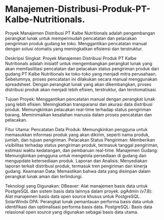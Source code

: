 # Manajemen-Distribusi-Produk-PT-Kalbe-Nutritionals.
Proyek Manajemen Distribusi PT Kalbe Nutritionals adalah pengembangan perangkat lunak untuk mempermudah pencatatan dan pelacakan pengiriman produk gudang ke toko. Menggantikan pencatatan manual dengan solusi otomatis yang meningkatkan efisiensi dan terstruktur.

Deskripsi Singkat:
Proyek Manajemen Distribusi Produk PT Kalbe Nutritionals adalah inisiatif untuk mengembangkan perangkat lunak yang akan memfasilitasi pencatatan dan pelacakan status pengiriman produk dari gudang PT Kalbe Nutritionals ke toko-toko yang menjadi mitra perusahaan. Sebelumnya, proses pencatatan ini dilakukan secara manual menggunakan spreadsheet. Dengan perangkat lunak yang akan dikembangkan, proses distribusi produk akan menjadi lebih efisien, terstruktur, dan terotomatisasi.

Tujuan Proyek:
Menggantikan pencatatan manual dengan perangkat lunak yang lebih efisien.
Meningkatkan transparansi dan akurasi data distribusi produk.
Memungkinkan pelacakan real-time terhadap status pengiriman barang.
Meminimalkan kesalahan manusia dalam proses pencatatan dan pelacakan.

Fitur Utama:
Pencatatan Data Produk: Memungkinkan pengguna untuk memasukkan informasi produk yang akan dikirim, seperti nama produk, jumlah, dan tujuan pengiriman.
Pelacakan Status Pengiriman: Memberikan visibilitas terhadap status pengiriman produk, termasuk tanggal pengiriman, estimasi waktu kedatangan, dan pembaruan real-time.
Manajemen Gudang: Memungkinkan pengguna untuk mengelola persediaan di gudang dan mengupdate ketersediaan produk.
Laporan dan Analisis: Menyediakan laporan terkait distribusi produk, termasuk tren pengiriman dan kinerja gudang.
Keamanan Data: Memastikan bahwa data yang disimpan dalam perangkat lunak aman dan terlindungi.

Teknologi yang Digunakan:
DBeaver: Alat manajemen basis data untuk PostgreSQL dan sistem basis data lainnya dalam proyek.
pgAdmin (v7.8): Alat manajemen basis data open source khusus untuk PostgreSQL.
SolarWinds DPA: Perangkat lunak pemantauan performa basis data untuk identifikasi dan optimalisasi performa basis data.
PostgreSQL: Basis data relasional open source yang digunakan sebagai basis data utama.
